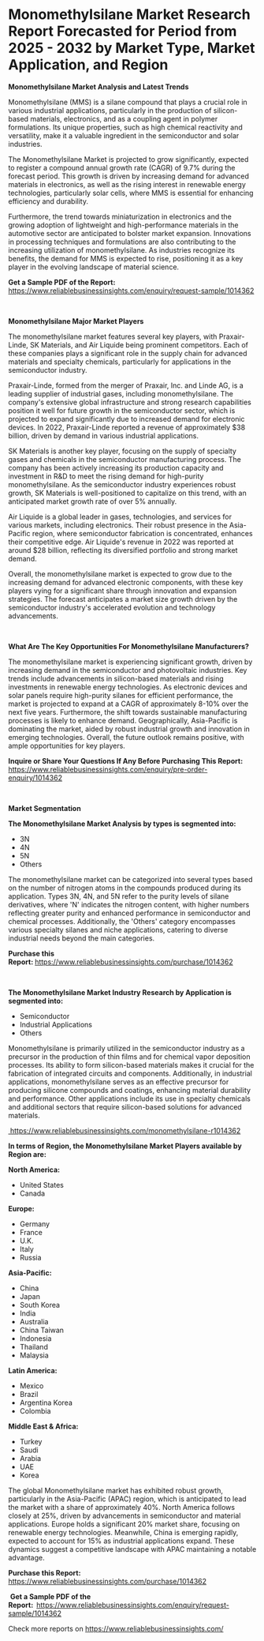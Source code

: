 <p><h1>Monomethylsilane Market Research Report Forecasted for Period from 2025 -  2032 by Market Type, Market Application, and Region</h1></p><p><strong>Monomethylsilane Market Analysis and Latest Trends</strong></p>
<p><p>Monomethylsilane (MMS) is a silane compound that plays a crucial role in various industrial applications, particularly in the production of silicon-based materials, electronics, and as a coupling agent in polymer formulations. Its unique properties, such as high chemical reactivity and versatility, make it a valuable ingredient in the semiconductor and solar industries.</p><p>The Monomethylsilane Market is projected to grow significantly, expected to register a compound annual growth rate (CAGR) of 9.7% during the forecast period. This growth is driven by increasing demand for advanced materials in electronics, as well as the rising interest in renewable energy technologies, particularly solar cells, where MMS is essential for enhancing efficiency and durability.</p><p>Furthermore, the trend towards miniaturization in electronics and the growing adoption of lightweight and high-performance materials in the automotive sector are anticipated to bolster market expansion. Innovations in processing techniques and formulations are also contributing to the increasing utilization of monomethylsilane. As industries recognize its benefits, the demand for MMS is expected to rise, positioning it as a key player in the evolving landscape of material science.</p></p>
<p><strong>Get a Sample PDF of the Report:&nbsp;</strong> <a href="https://www.reliablebusinessinsights.com/enquiry/request-sample/1014362?utm_campaign=2930&utm_medium=2&utm_source=Github&utm_content=ia&utm_term=06032025&utm_id=monomethylsilane">https://www.reliablebusinessinsights.com/enquiry/request-sample/1014362</a></p>
<p>&nbsp;</p>
<p><strong>Monomethylsilane Major Market Players</strong></p>
<p><p>The monomethylsilane market features several key players, with Praxair-Linde, SK Materials, and Air Liquide being prominent competitors. Each of these companies plays a significant role in the supply chain for advanced materials and specialty chemicals, particularly for applications in the semiconductor industry.</p><p>Praxair-Linde, formed from the merger of Praxair, Inc. and Linde AG, is a leading supplier of industrial gases, including monomethylsilane. The company's extensive global infrastructure and strong research capabilities position it well for future growth in the semiconductor sector, which is projected to expand significantly due to increased demand for electronic devices. In 2022, Praxair-Linde reported a revenue of approximately $38 billion, driven by demand in various industrial applications.</p><p>SK Materials is another key player, focusing on the supply of specialty gases and chemicals in the semiconductor manufacturing process. The company has been actively increasing its production capacity and investment in R&D to meet the rising demand for high-purity monomethylsilane. As the semiconductor industry experiences robust growth, SK Materials is well-positioned to capitalize on this trend, with an anticipated market growth rate of over 5% annually.</p><p>Air Liquide is a global leader in gases, technologies, and services for various markets, including electronics. Their robust presence in the Asia-Pacific region, where semiconductor fabrication is concentrated, enhances their competitive edge. Air Liquide's revenue in 2022 was reported at around $28 billion, reflecting its diversified portfolio and strong market demand.</p><p>Overall, the monomethylsilane market is expected to grow due to the increasing demand for advanced electronic components, with these key players vying for a significant share through innovation and expansion strategies. The forecast anticipates a market size growth driven by the semiconductor industry's accelerated evolution and technology advancements.</p></p>
<p>&nbsp;</p>
<p><strong>What Are The Key Opportunities For Monomethylsilane Manufacturers?</strong></p>
<p><p>The monomethylsilane market is experiencing significant growth, driven by increasing demand in the semiconductor and photovoltaic industries. Key trends include advancements in silicon-based materials and rising investments in renewable energy technologies. As electronic devices and solar panels require high-purity silanes for efficient performance, the market is projected to expand at a CAGR of approximately 8-10% over the next five years. Furthermore, the shift towards sustainable manufacturing processes is likely to enhance demand. Geographically, Asia-Pacific is dominating the market, aided by robust industrial growth and innovation in emerging technologies. Overall, the future outlook remains positive, with ample opportunities for key players.</p></p>
<p><strong>Inquire or Share Your Questions If Any Before Purchasing This Report:</strong> <a href="https://www.reliablebusinessinsights.com/enquiry/pre-order-enquiry/1014362?utm_campaign=2930&utm_medium=2&utm_source=Github&utm_content=ia&utm_term=06032025&utm_id=monomethylsilane">https://www.reliablebusinessinsights.com/enquiry/pre-order-enquiry/1014362</a></p>
<p>&nbsp;</p>
<p><strong>Market Segmentation</strong></p>
<p><strong>The Monomethylsilane Market Analysis by types is segmented into:</strong></p>
<p><ul><li>3N</li><li>4N</li><li>5N</li><li>Others</li></ul></p>
<p><p>The monomethylsilane market can be categorized into several types based on the number of nitrogen atoms in the compounds produced during its application. Types 3N, 4N, and 5N refer to the purity levels of silane derivatives, where 'N' indicates the nitrogen content, with higher numbers reflecting greater purity and enhanced performance in semiconductor and chemical processes. Additionally, the 'Others' category encompasses various specialty silanes and niche applications, catering to diverse industrial needs beyond the main categories.</p></p>
<p><strong>Purchase this Report:&nbsp;</strong><a href="https://www.reliablebusinessinsights.com/purchase/1014362?utm_campaign=2930&utm_medium=2&utm_source=Github&utm_content=ia&utm_term=06032025&utm_id=monomethylsilane">https://www.reliablebusinessinsights.com/purchase/1014362</a></p>
<p>&nbsp;</p>
<p><strong>The Monomethylsilane Market Industry Research by Application is segmented into:</strong></p>
<p><ul><li>Semiconductor</li><li>Industrial Applications</li><li>Others</li></ul></p>
<p><p>Monomethylsilane is primarily utilized in the semiconductor industry as a precursor in the production of thin films and for chemical vapor deposition processes. Its ability to form silicon-based materials makes it crucial for the fabrication of integrated circuits and components. Additionally, in industrial applications, monomethylsilane serves as an effective precursor for producing silicone compounds and coatings, enhancing material durability and performance. Other applications include its use in specialty chemicals and additional sectors that require silicon-based solutions for advanced materials.</p></p>
<p><a href="https://www.reliablebusinessinsights.com/monomethylsilane-r1014362?utm_campaign=2930&utm_medium=2&utm_source=Github&utm_content=ia&utm_term=06032025&utm_id=monomethylsilane">&nbsp;https://www.reliablebusinessinsights.com/monomethylsilane-r1014362</a></p>
<p><strong>In terms of Region, the Monomethylsilane Market Players available by Region are:</strong></p>
<p>
    <p> <strong> North America: </strong>
        <ul>
            <li>United States</li>
            <li>Canada</li>
        </ul>
        </p> 
    <p> <strong> Europe: </strong>
        <ul>
            <li>Germany</li>
            <li>France</li>
            <li>U.K.</li>
            <li>Italy</li>
            <li>Russia</li>
        </ul>
        </p> 
    <p> <strong> Asia-Pacific: </strong>
        <ul>
            <li>China</li>
            <li>Japan</li>
            <li>South Korea</li>
            <li>India</li>
            <li>Australia</li>
            <li>China Taiwan</li>
            <li>Indonesia</li>
            <li>Thailand</li>
            <li>Malaysia</li>
        </ul>
        </p> 
    <p> <strong> Latin America: </strong>
        <ul>
            <li>Mexico</li>
            <li>Brazil</li>
            <li>Argentina Korea</li>
            <li>Colombia</li>
        </ul>
        </p> 
    <p> <strong> Middle East & Africa: </strong>
        <ul>
            <li>Turkey</li>
            <li>Saudi</li>
            <li>Arabia</li>
            <li>UAE</li>
            <li>Korea</li>
        </ul>
    </p>
    </p>
<p><p>The global Monomethylsilane market has exhibited robust growth, particularly in the Asia-Pacific (APAC) region, which is anticipated to lead the market with a share of approximately 40%. North America follows closely at 25%, driven by advancements in semiconductor and material applications. Europe holds a significant 20% market share, focusing on renewable energy technologies. Meanwhile, China is emerging rapidly, expected to account for 15% as industrial applications expand. These dynamics suggest a competitive landscape with APAC maintaining a notable advantage.</p></p>
<p><strong>Purchase this Report: </strong><a href="https://www.reliablebusinessinsights.com/purchase/1014362?utm_campaign=2930&utm_medium=2&utm_source=Github&utm_content=ia&utm_term=06032025&utm_id=monomethylsilane">https://www.reliablebusinessinsights.com/purchase/1014362</a></p>
<p>&nbsp;<strong>Get a Sample PDF of the Report:&nbsp;&nbsp;</strong><a href="https://www.reliablebusinessinsights.com/enquiry/request-sample/1014362?utm_campaign=2930&utm_medium=2&utm_source=Github&utm_content=ia&utm_term=06032025&utm_id=monomethylsilane">https://www.reliablebusinessinsights.com/enquiry/request-sample/1014362</a></p>
<p><strong></strong></p>
<p>Check more reports on <a href="https://www.reliablebusinessinsights.com/?utm_campaign=2930&utm_medium=2&utm_source=Github&utm_content=ia&utm_term=06032025&utm_id=monomethylsilane">https://www.reliablebusinessinsights.com/</a></p>